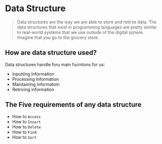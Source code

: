 # Data Structure

> Data structures are the way we are able to store and retirve data. The data structures that exist in programming languages are pretty similar to real-world systems that we use outside of the digital sphere. Imagine that you go to the grocery store.

## How are data structure used?
Data structures handle foru main fucntions for us:
+ Inputting Information
+ Processing Information 
+ Maintaining informatoin 
+ Retriving information 

## The Five requirements of any data structure
+ How to ```Access```
+ How to ```Insert```
+ How to ```Delete```
+ How to ```Find```
+ How to ```Sort```

